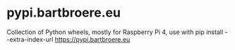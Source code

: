 # pypi.bartbroere.eu
Collection of Python wheels, mostly for Raspberry Pi 4, use with pip install --extra-index-url https://pypi.bartbroere.eu
